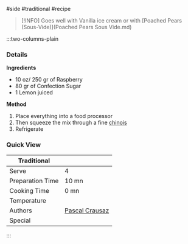 #side #traditional #recipe

> [!INFO]
> Goes well with Vanilla ice cream or with [Poached Pears (Sous-Vide)](Poached Pears Sous Vide.md)

:::two-columns-plain

### Details
**Ingredients**

- 10 oz/ 250 gr of Raspberry
- 80 gr of Confection Sugar
- 1 Lemon juiced


**Method**

1. Place everything into a food processor
2. Then squeeze the mix through a fine [chinois](http://www.amazon.com/Rsvp-5-Ss-Conical-Strainer/dp/B0000VLZXU/ref=sr_1_1?s=home-garden&ie=UTF8&qid=1390172965&sr=1-1&keywords=chinois)
3. Refrigerate



### Quick View
| Traditional      |                                                |
| ---------------- | ---------------------------------------------- |
| Serve            | 4                                              |
| Preparation Time | 10 mn                                          |
| Cooking Time     | 0 mn                                           |
| Temperature      |                                                |
| Authors          | [Pascal Crausaz](mailto:pascal@askpascal.com)  |
| Special          |                                                |

:::

